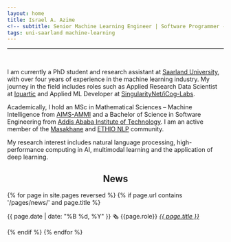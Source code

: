 ```yaml
---
layout: home
title: Israel A. Azime
<!-- subtitle: Senior Machine Learning Engineer | Software Programmer -->
tags: uni-saarland machine-learning 
---
```





<hr>
<br>





I am currently a PhD student and research assistant at [Saarland University](https://www.uni-saarland.de/en/home.html), with over four years of experience in the machine learning industry. My journey in the field includes roles such as Applied Research Data Scientist at [Iquartic](https://iquartic.com/) and Applied ML Developer at [SingularityNet/iCog-Labs](https://singularitynet.io/).

Academically, I hold an MSc in Mathematical Sciences – Machine Intelligence from [AIMS-AMMI](https://aimsammi.org/) and a Bachelor of Science in Software Engineering from [Addis Ababa Institute of Technology](http://www.aait.edu.et/). I am an active member of the [Masakhane](https://www.masakhane.io/) and [ETHIO NLP](https://ethionlp.github.io/) community.

My research interest includes natural language processing, high-performance computing in AI, multimodal learning and the application of deep learning.



<h2 align='center'>News</h2>



{% for page in site.pages reversed %}
{% if page.url contains '/pages/news/' and page.title %}
<p>{{ page.date | date: "%B %d, %Y" }} 🗞️ {{page.role}} <i> <a href="{{page.link}}">{{ page.title }}</a></i></p> 
{% endif %}
{% endfor %}

